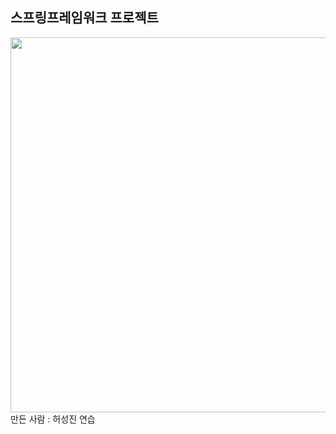 <h2>스프링프레임워크 프로젝트</h2>
<img src = "http://49.142.157.251:9090/cjgreen/resources/images/javaProjectS13(%ED%97%88%EC%84%B1%EC%A7%84).jpg" style = "width : 600px;" />
만든 사람 : 허성진 연습
